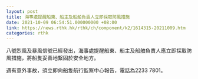 ```yaml
---
layout: post
title: 海事處提醒船東、船主及船舶負責人立即採取防風措施
date: 2021-10-09 06:54:51.000000000 +08:00
link: https://news.rthk.hk/rthk/ch/component/k2/1614315-20211009.htm
categories: rthk
---
```


八號烈風及暴風信號已經發出，海事處提醒船東、船主及船舶負責人應立即採取防風措施，將船隻妥善地繫固於安全地方。

遇有意外事故，須立即向船隻航行監察中心報告，電話為2233 7801。
